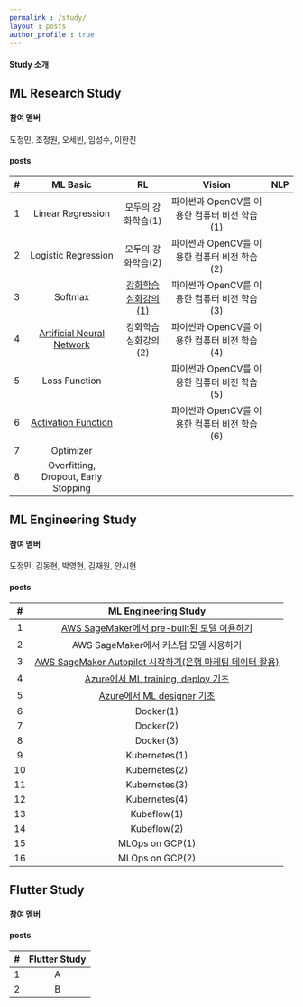 ```yaml
---
permalink : /study/
layout : posts 
author_profile : true
---
```


#### Study 소개

## ML Research Study
#### 참여 멤버
도정민, 조정원, 오세빈, 임성수, 이한진

#### posts

|#| ML Basic | RL | Vision | NLP |
|:-------:|:--------:|:--------:|:--------:|:--------:| 
| 1 | Linear Regression | 모두의 강화학습(1) | 파이썬과 OpenCV를 이용한 컴퓨터 비전 학습(1) |  | 
| 2 | Logistic Regression | 모두의 강화학습(2) | 파이썬과 OpenCV를 이용한 컴퓨터 비전 학습(2) |  |
| 3 | Softmax | [강화학습 심화강의(1)](https://dsc-yonsei.github.io/RL-jeongmin/) | 파이썬과 OpenCV를 이용한 컴퓨터 비전 학습(3) |  | 
| 4 | [Artificial Neural Network](https://dsc-yonsei.github.io/ANN-jeongmin/) | 강화학습 심화강의(2) | 파이썬과 OpenCV를 이용한 컴퓨터 비전 학습(4) |  |
| 5 | Loss Function |  | 파이썬과 OpenCV를 이용한 컴퓨터 비전 학습(5) |  | 
| 6 | [Activation Function](https://dsc-yonsei.github.io/ActivationFunction-jeongmin/) |  | 파이썬과 OpenCV를 이용한 컴퓨터 비전 학습(6) |  |
| 7 | Optimizer |  |  |  |
| 8 | Overfitting, Dropout, Early Stopping |  |  |  |


## ML Engineering Study
#### 참여 멤버
도정민, 김동현, 박영현, 김재원, 안시현

#### posts

|#| ML Engineering Study |
|:-------:|:--------:|
| 1 | [AWS SageMaker에서 pre-built된 모델 이용하기](https://dsc-yonsei.github.io/SageMakerPrebuilt-yeonghyun/) |
| 2 | AWS SageMaker에서 커스텀 모델 사용하기 |
| 3 | [AWS SageMaker Autopilot 시작하기(은행 마케팅 데이터 활용)](https://dsc-yonsei.github.io/Autopilot-donghyun/) |
| 4 | [Azure에서 ML training, deploy 기초](https://dsc-yonsei.github.io/Azure(1)-yeonghyun/) |
| 5 | [Azure에서 ML designer 기초](https://dsc-yonsei.github.io/AzureDesigner-jeongmin/) |
| 6 | Docker(1) |
| 7 | Docker(2) |
| 8 | Docker(3) |
| 9 | Kubernetes(1) |
| 10 | Kubernetes(2) |
| 11 | Kubernetes(3) |
| 12 | Kubernetes(4) |
| 13 | Kubeflow(1) |
| 14 | Kubeflow(2) |
| 15 | MLOps on GCP(1) |
| 16 | MLOps on GCP(2) |

## Flutter Study
#### 참여 멤버

#### posts

|#| Flutter Study |
|:-------:|:--------:|
| 1 | A |
| 2 | B |
